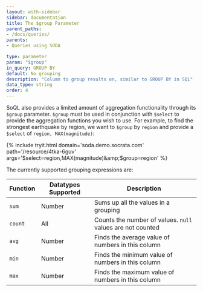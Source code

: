 ```yaml
---
layout: with-sidebar
sidebar: documentation
title: The $group Parameter
parent_paths: 
- /docs/queries/
parents: 
- Queries using SODA

type: parameter
param: "$group"
in_query: GROUP BY
default: No grouping
description: "Column to group results on, similar to GROUP BY in SQL"
data_type: string
order: 4
---
```


SoQL also provides a limited amount of aggregation functionality through its `$group` parameter. `$group` must be used in conjunction with `$select` to provide the aggregation functions you wish to use. For example, to find the strongest earthquake by region, we want to `$group` by `region` and provide a `$select` of `region, MAX(magnitude)`:

{% include tryit.html domain='soda.demo.socrata.com' path='/resource/4tka-6guv' args='$select=region,MAX(magnitude)&amp;$group=region' %}

The currently supported grouping expressions are:

| Function | Datatypes Supported | Description                                                |
| ---      | ---                 | ---                                                        |
| `sum`    | Number              | Sums up all the values in a grouping                       |
| `count`  | All                 | Counts the number of values. `null` values are not counted |
| `avg`    | Number              | Finds the average value of numbers in this column          |
| `min`    | Number              | Finds the minimum value of numbers in this column          |
| `max`    | Number              | Finds the maximum value of numbers in this column          |
